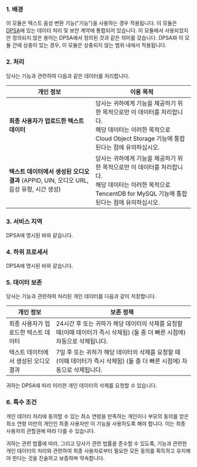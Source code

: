 ### 1.	배경
이 모듈은 텍스트 음성 변환 기능("기능")을 사용하는 경우 적용됩니다. 이 모듈은   [DPSA](https://intl.cloud.tencent.com/document/product/301/17347)에 있는 데이터 처리 및 보안 계약에 통합되어 있습니다. 이 모듈에서 사용되었지만 정의되지 않은 용어는 DPSA에서 정의된 것과 같은 의미를 갖습니다. DPSA와 이 모듈 간에 상충이 있는 경우, 이 모듈은 상충되지 않는 범위 내에서 적용됩니다.

### 2.	처리
당사는 기능과 관련하여 다음과 같은 데이터를 처리합니다.

|**개인 정보**	|**이용 목적**|
|---------|---------|
|**최종 사용자가 업로드한 텍스트 데이터**|	당사는 귀하에게 기능을 제공하기 위한 목적으로만 이 데이터를 처리합니다.<br>해당 데이터는 이러한 목적으로 Cloud Object Storage 기능에 통합된다는 점에 유의하십시오. |
|**텍스트 데이터에서 생성된 오디오 결과** (APPID, UIN, 오디오 URL, 음성 유형, 시간 생성)|당사는 귀하에게 기능을 제공하기 위한 목적으로만 이 데이터를 처리합니다.<br>해당 데이터는 이러한 목적으로 TencentDB for MySQL 기능에 통합된다는 점에 유의하십시오. |

### 3.	서비스 지역
DPSA에 명시된 바와 같습니다.

### 4.	하위 프로세서
DPSA에 명시된 바와 같습니다.

### 5.	데이터 보존
당사는 기능과 관련하여 처리된 개인 데이터를 다음과 같이 저장합니다.

|**개인 정보**|	**보존 정책**|
|---------|---------|
|최종 사용자가 업로드한 텍스트 데이터|	24시간 후 또는 귀하가 해당 데이터의 삭제를 요청할 때(이때 데이터가 즉시 삭제됨) (둘 중 더 빠른 시점에) 자동으로 삭제됩니다.|
|텍스트 데이터에서 생성된 오디오 결과|	7일 후 또는 귀하가 해당 데이터의 삭제를 요청할 때(이때 데이터가 즉시 삭제됨) (둘 중 더 빠른 시점에) 자동으로 삭제됩니다.|

귀하는 DPSA에 따라 이러한 개인 데이터의 삭제를 요청할 수 있습니다.

### 6.	특수 조건
개인 데이터 처리에 동의할 수 있는 최소 연령을 만족하는 개인이나 부모의 동의를 얻은 최소 연령 미만의 개인인 최종 사용자만 이 기능을 사용하도록 해야 합니다. 이는 최종 사용자의 관할권에 따라 다를 수 있습니다.

귀하는 관련 법률에 따라, 그리고 당사가 관련 법률을 준수할 수 있도록, 기능과 관련한 개인 데이터의 처리와 관련하여 최종 사용자로부터 필요한 모든 동의를 획득하고 유지해야 한다는 것을 진술하고 보증하며 약속합니다.

